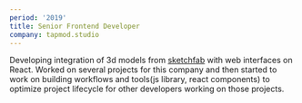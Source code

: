```yaml
---
period: '2019'
title: Senior Frontend Developer
company: tapmod.studio
---
```


Developing integration of 3d models from [sketchfab](https://sketchfab.com/) with web interfaces on React. Worked on several projects for this company and then started to work on building workflows and tools(js library, react components) to optimize project lifecycle for other developers working on those projects.
